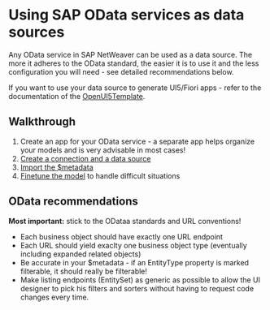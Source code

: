 # Using SAP OData services as data sources

Any OData service in SAP NetWeaver can be used as a data source. The more it adheres to the OData standard, the easier it is to use it and the less configuration you will need - see detailed recommendations below.

If you want to use your data source to generate UI5/Fiori apps - refer to the documentation of the [OpenUI5Template](https://github.com/exface/OpenUI5Template/blob/master/Docs/index.md).

## Walkthrough

1. Create an app for your OData service - a separate app helps organize your models and is very advisable in most cases!
2. [Create a connection and a data source](setting_up_an_oData_data_source.md)
3. [Import the $metadata](generate_metamodel_from_odata.md) 
4. [Finetune the model](metamodel_finetuning.md) to handle difficult situations

## OData recommendations

**Most important:** stick to the ODataa standards and URL conventions!

- Each business object should have exactly one URL endpoint 
- Each URL should yield exaclty one business object type (eventually including expanded related objects)
- Be accurate in your $metadata - if an EntityType property is marked filterable, it should really be filterable!
- Make listing endpoints (EntitySet) as generic as possible to allow the UI designer to pick his filters and sorters without having to request code changes every time.